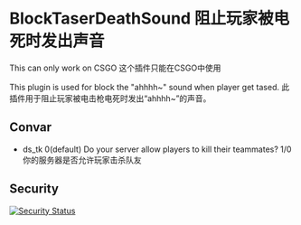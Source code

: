 # BlockTaserDeathSound 阻止玩家被电死时发出声音
This can only work on CSGO
这个插件只能在CSGO中使用

This plugin is used for block the "ahhhh~" sound when player get tased.
此插件用于阻止玩家被电击枪电死时发出“ahhhh~”的声音。


## **Convar**

- ds_tk 0(default) Do your server allow players to kill their teammates? 1/0 你的服务器是否允许玩家击杀队友

## **Security**
[![Security Status](https://s.murphysec.com/badge/F0rest-csgo/BlockTaserDeathSound.svg)](https://www.murphysec.com/p/F0rest-csgo/BlockTaserDeathSound)
